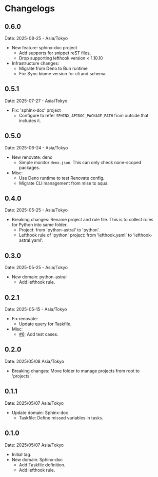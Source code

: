 # Changelogs

## 0.6.0

Date: 2025-08-25 - Asia/Tokyo

- New feature: sphinx-doc project
  - Add supports for snippet reST files.
  - Drop supporting lefthook version < 1.10.10
- Infrastructure changes:
  - Migrate from Deno to Bun runtime
  - Fix: Sync biome version for cli and schema

## 0.5.1

Date: 2025-07-27 - Asia/Tokyo

- Fix: 'sphinx-doc' project
  - Configure to refer `SPHINX_APIDOC_PACKAGE_PATH` from outside that includes it.

## 0.5.0

Date: 2025-06-24 - Asia/Tokyo

- New renovate: deno
  - Simple monitor `deno.json`.
    This can only check none-scoped packages.
- Misc:
  - Use Deno runtime to test Renovate config.
  - Migrate CLI management from mise to aqua.


## 0.4.0

Date: 2025-05-25 - Asia/Tokyo

- Breaking changes: Rename project and rule file.
  This is to collect rules for Python into same folder.
  - Project: from 'python-astral' to 'python'.
  - Lefthook rule of 'python' project: from 'lefthook.yaml' to 'lefthook-astral.yaml'.

## 0.3.0

Date: 2025-05-25 - Asia/Tokyo

- New domain: python-astral
  - Add lefthook rule.

## 0.2.1

Date: 2025-05-15 - Asia/Tokyo

- Fix renovate:
  - Update query for Taskfile.
- Misc:
  - [#6](https://github.com/attakei/workspace-configs/issues/6):
    Add test cases.

## 0.2.0

Date: 2025/05/08 Asia/Tokyo

- Breaking changes: Move folder to manage projects from root to 'projects'.

## 0.1.1

Date: 2025/05/07 Asia/Tokyo

- Update domain: Sphinx-doc
  - Taskfile: Define missed variables in tasks.

## 0.1.0

Date: 2025/05/07 Asia/Tokyo

- Initial tag.
- New domain: Sphinx-doc
  - Add Taskfile definition.
  - Add lefthook rule.
